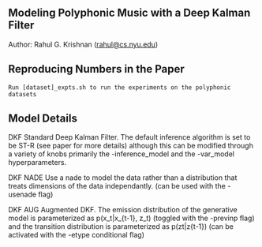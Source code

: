 ## Modeling Polyphonic Music with a Deep Kalman Filter
Author: Rahul G. Krishnan (rahul@cs.nyu.edu)

## Reproducing Numbers in the Paper
```
Run [dataset]_expts.sh to run the experiments on the polyphonic datasets
```

## Model Details
DKF
Standard Deep Kalman Filter. The default inference algorithm is set to be ST-R (see paper for more details) although
this can be modified through a variety of knobs primarily the -inference_model and the -var_model hyperparameters. 

DKF NADE
Use a nade to model the data rather than a distribution that treats dimensions of the data independantly. (can be used with the -usenade flag)

DKF AUG 
Augmented DKF. 
The emission distribution of the generative model is parameterized as p(x_t|x_{t-1}, z_t) (toggled with the -previnp flag)
and the transition distribution is parameterized as p(zt|z{t-1}) (can be activated with the -etype conditional flag)
